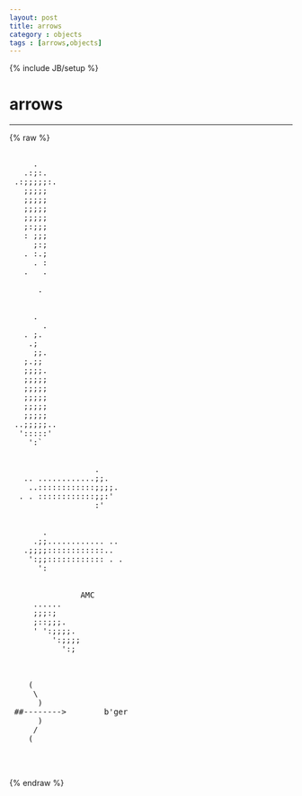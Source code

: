 ```yaml
---
layout: post
title: arrows
category : objects
tags : [arrows,objects]
---
```

{% include JB/setup %}
# arrows
---
{% raw %}
<pre>

     .
   .:;:.
 .:;;;;;:.
   ;;;;;
   ;;;;;
   ;;;;;
   ;;;;;
   ;:;;;
   : ;;;
     ;:;
   . :.;
     . :
   .   .

      .


     .
       .
   . ;.
    .;
     ;;.
   ;.;;
   ;;;;.
   ;;;;;
   ;;;;;
   ;;;;;
   ;;;;;
   ;;;;;
 ..;;;;;..
  &#039;:::::&#039;
    &#039;:`


                  .
   .. ............;;.
    ..::::::::::::;;;;.
  . . ::::::::::::;;:&#039;
                  :&#039;


       .
     .;;............ ..
   .;;;;::::::::::::..
    &#039;:;;:::::::::::: . .
      &#039;:


               AMC
     ......
     ;;;:;
     ;::;;;.
     &#039; &#039;:;;;;.
         &#039;:;;;;
           &#039;:;



    (
     \
      )
 ##--------&gt;        b&#039;ger
      )
     /
    (


 </pre>
{% endraw %}
